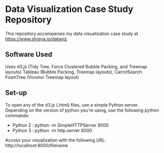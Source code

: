 # Data Visualization Case Study Repository

This repository accompanies my data visualization case study at https://www.shreya.io/dataviz. 

## Software Used

Uses d3.js (Tidy Tree, Force Clustered Bubble Packing, and Treemap layouts)
Tableau (Bubble Packing, Treemap layouts), CarrotSearch FoamTree (Voronoi Treemap layout)

## Set-up

To open any of the d3.js (.html) files, use a simple Python server. Depending on the version of python you're using, use the following python commands:
- Python 2 : python -m SimpleHTTPServer 8000
- Python 3 :  python -m http.server 8000

Access your visualization with the following URL: http://localhost:8000/filename